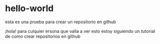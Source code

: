 # hello-world
esta es una prueba para crear un repositorio en github

¡hola!  para culquier ersona que valla a ver esto estoy siguiendo un tutorial de como crear repositorios en github
